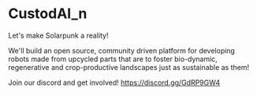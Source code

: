 # CustodAI_n
Let's make Solarpunk a reality!


We'll build an open source, community driven platform for developing robots made from 
upcycled parts that are to foster bio-dynamic, regenerative and crop-productive landscapes 
just as sustainable as them! 

Join our discord and get involved! https://discord.gg/GdRP9GW4
